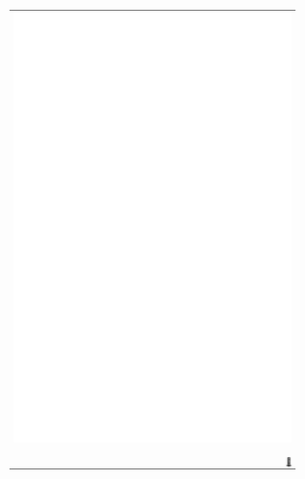 <!-- hi there :) -->
<table>
  <tr>
    <td align="center">
      <img src="https://github.com/malouro/malouro/blob/master/github-metrics.svg" alt="Mike A. Louro's GitHub Metrics" />
      <img width="900" height="1" alt="">
    </td>
  </tr>
  <tr>
    <td style="text-align: right;" align="right">
      <a href="https://open.spotify.com/playlist/6RBUOx0knUzK0K9hfjNwrt?si=bd26576ecdb84eaf">
      <span aria-label="musical note symbol" class="icon-btn">🎵</span>
      </a>
    </td>
  </tr>
</table>
